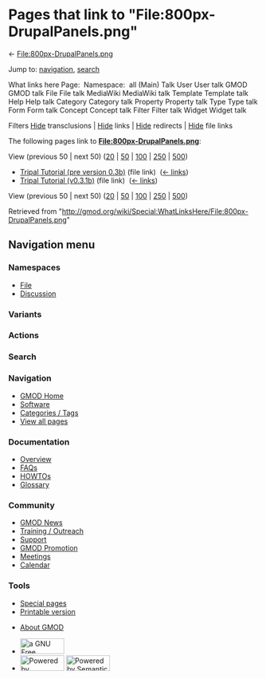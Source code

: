 <div id="mw-page-base" class="noprint">

</div>

<div id="mw-head-base" class="noprint">

</div>

<div id="content" class="mw-body" role="main">

<span id="top"></span>

<div id="mw-js-message" style="display:none;">

</div>



# <span dir="auto">Pages that link to "File:800px-DrupalPanels.png"</span>

<div id="bodyContent">

<div id="contentSub">

←
[File:800px-DrupalPanels.png](/wiki/File:800px-DrupalPanels.png "File:800px-DrupalPanels.png")

</div>

<div id="jump-to-nav" class="mw-jump">

Jump to: [navigation](#mw-navigation), [search](#p-search)

</div>

<div id="mw-content-text">

What links here Page:  Namespace:  all (Main) Talk User User talk GMOD
GMOD talk File File talk MediaWiki MediaWiki talk Template Template talk
Help Help talk Category Category talk Property Property talk Type Type
talk Form Form talk Concept Concept talk Filter Filter talk Widget
Widget talk

Filters
[Hide](/mediawiki/index.php?title=Special:WhatLinksHere/File:800px-DrupalPanels.png&hidetrans=1 "Special:WhatLinksHere/File:800px-DrupalPanels.png")
transclusions \|
[Hide](/mediawiki/index.php?title=Special:WhatLinksHere/File:800px-DrupalPanels.png&hidelinks=1 "Special:WhatLinksHere/File:800px-DrupalPanels.png")
links \|
[Hide](/mediawiki/index.php?title=Special:WhatLinksHere/File:800px-DrupalPanels.png&hideredirs=1 "Special:WhatLinksHere/File:800px-DrupalPanels.png")
redirects \|
[Hide](/mediawiki/index.php?title=Special:WhatLinksHere/File:800px-DrupalPanels.png&hideimages=1 "Special:WhatLinksHere/File:800px-DrupalPanels.png")
file links

The following pages link to
**[File:800px-DrupalPanels.png](/wiki/File:800px-DrupalPanels.png "File:800px-DrupalPanels.png")**:

View (previous 50 \| next 50)
([20](/mediawiki/index.php?title=Special:WhatLinksHere/File:800px-DrupalPanels.png&limit=20 "Special:WhatLinksHere/File:800px-DrupalPanels.png")
\|
[50](/mediawiki/index.php?title=Special:WhatLinksHere/File:800px-DrupalPanels.png&limit=50 "Special:WhatLinksHere/File:800px-DrupalPanels.png")
\|
[100](/mediawiki/index.php?title=Special:WhatLinksHere/File:800px-DrupalPanels.png&limit=100 "Special:WhatLinksHere/File:800px-DrupalPanels.png")
\|
[250](/mediawiki/index.php?title=Special:WhatLinksHere/File:800px-DrupalPanels.png&limit=250 "Special:WhatLinksHere/File:800px-DrupalPanels.png")
\|
[500](/mediawiki/index.php?title=Special:WhatLinksHere/File:800px-DrupalPanels.png&limit=500 "Special:WhatLinksHere/File:800px-DrupalPanels.png"))

- [Tripal Tutorial (pre version
  0.3b)](/wiki/Tripal_Tutorial_(pre_version_0.3b) "Tripal Tutorial (pre version 0.3b)")
  (file link) ‎ <span class="mw-whatlinkshere-tools">([←
  links](/mediawiki/index.php?title=Special:WhatLinksHere&target=Tripal+Tutorial+%28pre+version+0.3b%29 "Special:WhatLinksHere"))</span>
- [Tripal Tutorial
  (v0.3.1b)](/wiki/Tripal_Tutorial_(v0.3.1b) "Tripal Tutorial (v0.3.1b)")
  (file link) ‎ <span class="mw-whatlinkshere-tools">([←
  links](/mediawiki/index.php?title=Special:WhatLinksHere&target=Tripal+Tutorial+%28v0.3.1b%29 "Special:WhatLinksHere"))</span>

View (previous 50 \| next 50)
([20](/mediawiki/index.php?title=Special:WhatLinksHere/File:800px-DrupalPanels.png&limit=20 "Special:WhatLinksHere/File:800px-DrupalPanels.png")
\|
[50](/mediawiki/index.php?title=Special:WhatLinksHere/File:800px-DrupalPanels.png&limit=50 "Special:WhatLinksHere/File:800px-DrupalPanels.png")
\|
[100](/mediawiki/index.php?title=Special:WhatLinksHere/File:800px-DrupalPanels.png&limit=100 "Special:WhatLinksHere/File:800px-DrupalPanels.png")
\|
[250](/mediawiki/index.php?title=Special:WhatLinksHere/File:800px-DrupalPanels.png&limit=250 "Special:WhatLinksHere/File:800px-DrupalPanels.png")
\|
[500](/mediawiki/index.php?title=Special:WhatLinksHere/File:800px-DrupalPanels.png&limit=500 "Special:WhatLinksHere/File:800px-DrupalPanels.png"))

</div>

<div class="printfooter">

Retrieved from
"<http://gmod.org/wiki/Special:WhatLinksHere/File:800px-DrupalPanels.png>"

</div>

<div id="catlinks" class="catlinks catlinks-allhidden">

</div>

<div class="visualClear">

</div>

</div>

</div>

<div id="mw-navigation">

## Navigation menu

<div id="mw-head">



<div id="left-navigation">

<div id="p-namespaces" class="vectorTabs" role="navigation"
aria-labelledby="p-namespaces-label">

### Namespaces

- <span id="ca-nstab-image"><a href="/wiki/File:800px-DrupalPanels.png" accesskey="c"
  title="View the file page [c]">File</a></span>
- <span id="ca-talk"><a
  href="/mediawiki/index.php?title=File_talk:800px-DrupalPanels.png&amp;action=edit&amp;redlink=1"
  accesskey="t"
  title="Discussion about the content page [t]">Discussion</a></span>

</div>

<div id="p-variants" class="vectorMenu emptyPortlet" role="navigation"
aria-labelledby="p-variants-label">

### 

### Variants[](#)

<div class="menu">

</div>

</div>

</div>

<div id="right-navigation">



<div id="p-cactions" class="vectorMenu emptyPortlet" role="navigation"
aria-labelledby="p-cactions-label">

### Actions[](#)

<div class="menu">

</div>

</div>

<div id="p-search" role="search">

### Search

<div id="simpleSearch">

</div>

</div>

</div>

</div>

<div id="mw-panel">

<div id="p-logo" role="banner">

<a href="/wiki/Main_Page"
style="background-image: url(http://gmod.org/images/GMOD-cogs.png);"
title="Visit the main page"></a>

</div>

<div id="p-Navigation" class="portal" role="navigation"
aria-labelledby="p-Navigation-label">

### Navigation

<div class="body">

- <span id="n-GMOD-Home">[GMOD Home](/wiki/Main_Page)</span>
- <span id="n-Software">[Software](/wiki/GMOD_Components)</span>
- <span id="n-Categories-.2F-Tags">[Categories /
  Tags](/wiki/Categories)</span>
- <span id="n-View-all-pages">[View all
  pages](/wiki/Special:AllPages)</span>

</div>

</div>

<div id="p-Documentation" class="portal" role="navigation"
aria-labelledby="p-Documentation-label">

### Documentation

<div class="body">

- <span id="n-Overview">[Overview](/wiki/Overview)</span>
- <span id="n-FAQs">[FAQs](/wiki/Category:FAQ)</span>
- <span id="n-HOWTOs">[HOWTOs](/wiki/Category:HOWTO)</span>
- <span id="n-Glossary">[Glossary](/wiki/Glossary)</span>

</div>

</div>

<div id="p-Community" class="portal" role="navigation"
aria-labelledby="p-Community-label">

### Community

<div class="body">

- <span id="n-GMOD-News">[GMOD News](/wiki/GMOD_News)</span>
- <span id="n-Training-.2F-Outreach">[Training /
  Outreach](/wiki/Training_and_Outreach)</span>
- <span id="n-Support">[Support](/wiki/Support)</span>
- <span id="n-GMOD-Promotion">[GMOD
  Promotion](/wiki/GMOD_Promotion)</span>
- <span id="n-Meetings">[Meetings](/wiki/Meetings)</span>
- <span id="n-Calendar">[Calendar](/wiki/Calendar)</span>

</div>

</div>

<div id="p-tb" class="portal" role="navigation"
aria-labelledby="p-tb-label">

### Tools

<div class="body">

- <span id="t-specialpages"><a href="/wiki/Special:SpecialPages" accesskey="q"
  title="A list of all special pages [q]">Special pages</a></span>
- <span id="t-print"><a
  href="/mediawiki/index.php?title=Special:WhatLinksHere/File:800px-DrupalPanels.png&amp;printable=yes"
  rel="alternate" accesskey="p"
  title="Printable version of this page [p]">Printable version</a></span>

</div>

</div>

</div>

</div>

<div id="footer" role="contentinfo">

- <span id="footer-places-about">[About
  GMOD](/wiki/GMOD:About "GMOD:About")</span>

<!-- -->

- <span id="footer-copyrightico">[<img src="http://www.gnu.org/graphics/gfdl-logo-small.png" width="88"
  height="31" alt="a GNU Free Documentation License" />](http://www.gnu.org/licenses/fdl-1.3.html)</span>
- <span id="footer-poweredbyico">[<img src="/mediawiki/skins/common/images/poweredby_mediawiki_88x31.png"
  width="88" height="31" alt="Powered by MediaWiki" />](//www.mediawiki.org/)
  [<img
  src="/mediawiki/extensions/SemanticMediaWiki/includes/../resources/images/smw_button.png"
  width="88" height="31" alt="Powered by Semantic MediaWiki" />](https://www.semantic-mediawiki.org/wiki/Semantic_MediaWiki)</span>

<div style="clear:both">

</div>

</div>
